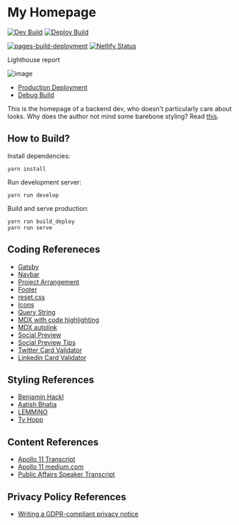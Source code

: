 # My Homepage

[![Dev Build](https://github.com/christopher-besch/homepage/actions/workflows/build_dev.yml/badge.svg)](https://github.com/christopher-besch/homepage/actions/workflows/build_dev.yml)
[![Deploy Build](https://github.com/christopher-besch/homepage/actions/workflows/build_deploy.yml/badge.svg)](https://github.com/christopher-besch/homepage/actions/workflows/build_deploy.yml)

[![pages-build-deployment](https://github.com/christopher-besch/homepage/actions/workflows/pages/pages-build-deployment/badge.svg)](https://github.com/christopher-besch/homepage/actions/workflows/pages/pages-build-deployment)
[![Netlify Status](https://api.netlify.com/api/v1/badges/d4019205-7938-4358-b65b-1c6f4e20ef8f/deploy-status)](https://app.netlify.com/sites/chris-besch/deploys)

Lighthouse report

![image](https://user-images.githubusercontent.com/57909184/148825710-88f139c9-6c9f-4bc6-bf9f-b5906834b091.png)

- [Production Deployment](https://chris-besch.com)
- [Debug Build](https://dev.chris-besch.com)

This is the homepage of a backend dev, who doesn't particularly care about looks.
Why does the author not mind some barebone styling?
Read [this](https://motherfuckingwebsite.com).

## How to Build?

Install dependencies:
```
yarn install
```
Run development server:
```
yarn run develop
```
Build and serve production:
```
yarn run build_deploy
yarn run serve
```

## Coding Refereneces

- [Gatsby](https://github.com/christopher-besch/typescript_reference/tree/main/gatsby)
- [Navbar](https://www.makeuseof.com/responsive-navigation-bar-using-html-and-css)
- [Project Arrangement](https://www.w3schools.com/howto/howto_css_portfolio_gallery.asp)
- [Footer](https://codepen.io/julesforrest/pen/qLpgNB)
- [reset.css](https://meyerweb.com/eric/tools/css/reset)
- [Icons](https://css-tricks.com/change-color-of-svg-on-hover)
- [Query String](https://github.com/chrisfitkin/gatsby-query-string-demo)
- [MDX with code highlighting](https://malikgabroun.com/blog/syntax-highlighting-in-gatsby-mdx)
- [MDX autolink](https://www.gatsbyjs.com/plugins/gatsby-remark-autolink-headers)
- [Social Preview](https://chrisko.io/posts/how-to-preview-your-website-on-social-media-with-meta-tags)
- [Social Preview Tips](https://www.seoquake.com/blog/open-graph-meta-tags-for-facebook-and-twitter)
- [Twitter Card Validator](https://cards-dev.twitter.com/validator)
- [Linkedin Card Validator](https://www.linkedin.com/post-inspector/inspect)

## Styling References

- [Benjamin Hackl](https://benjamin-hackl.at)
- [Aatish Bhatia](https://aatishb.com)
- [LEMMiNO](https://www.lemmi.no)
- [Ty Hopp](https://tyhopp.com/)

## Content References

- [Apollo 11 Transcript](https://www.hq.nasa.gov/alsj/a11/a11transcript_tec.html)
- [Apollo 11 medium.com](https://medium.com/the-machinery-of-the-heavens/ignition-sequence-start-46ddfe40df65)
- [Public Affairs Speaker Transcript](https://www.history.nasa.gov/afj/ap11fj/01launch.html#f1start)

## Privacy Policy References

- [Writing a GDPR-compliant privacy notice](https://gdpr.eu/privacy-notice)
